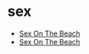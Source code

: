 # sex

 * [Sex On The Beach](index/s/sex-on-the-beach-102787.json)
 * [Sex On The Beach](index/s/sex-on-the-beach-200288.json)
